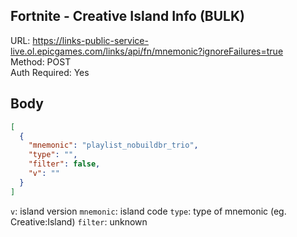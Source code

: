 ## Fortnite - Creative Island Info (BULK)

URL: https://links-public-service-live.ol.epicgames.com/links/api/fn/mnemonic?ignoreFailures=true \
Method: POST \
Auth Required: Yes

## Body

```json
[
  {
    "mnemonic": "playlist_nobuildbr_trio",
    "type": "",
    "filter": false,
    "v": ""
  }
]
```

`v`: island version
`mnemonic`: island code
`type`: type of mnemonic (eg. Creative:Island)
`filter`: unknown
